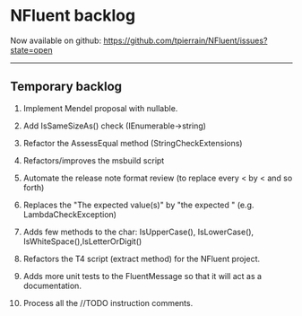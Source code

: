 NFluent backlog
===============

Now available on github: https://github.com/tpierrain/NFluent/issues?state=open

- - -

Temporary backlog
-------
1. Implement Mendel proposal with nullable.
1. Add IsSameSizeAs() check (IEnumerable->string)
1. Refactor the AssessEqual method (StringCheckExtensions)

1. Refactors/improves the msbuild script
1. Automate the release note format review (to replace every < by &lt; and so forth)
1. Replaces the "The expected value(s)" by "the expected <what is in stake here>" (e.g. LambdaCheckException)
1. Adds few methods to the char: IsUpperCase(), IsLowerCase(), IsWhiteSpace(),IsLetterOrDigit()
1. Refactors the T4 script (extract method) for the NFluent project.
1. Adds more unit tests to the FluentMessage so that it will act as a documentation.
1. Process all the //TODO instruction comments.